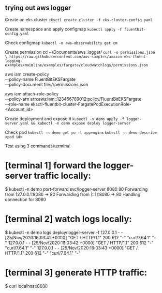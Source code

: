 ## trying out aws logger

Create an eks cluster
`eksctl create cluster -f eks-cluster-config.yaml`

Create namespace and apply configmap
`kubectl apply -f fluentbit-config.yaml`

Check configmap
`kubectl -n aws-observability get cm`

Create permission
cd ~/Documents/aws_logger/
`curl -o permissions.json \
     https://raw.githubusercontent.com/aws-samples/amazon-eks-fluent-logging-examples/mainline/examples/fargate/cloudwatchlogs/permissions.json`

aws iam create-policy \
        --policy-name FluentBitEKSFargate \
        --policy-document file://permissions.json 

aws iam attach-role-policy \
        --policy-arn arn:aws:iam::123456789012:policy/FluentBitEKSFargate \
        --role-name eksctl-fluentbit-cluster-FargatePodExecutionRole-<Account_id>

Create deployment and expose it
`kubectl -n demo apply -f logger-server.yaml && kubectl -n demo expose deploy logger-server`

Check pod
`kubectl -n demo get po -l app=nginx`
`kubectl -n demo describe <pod id>`


Test using 3 commands/terminal

# [terminal 1] forward the logger-server traffic locally:
$ kubectl -n demo port-forward svc/logger-server 8080:80 
Forwarding from 127.0.0.1:8080 -> 80
Forwarding from [::1]:8080 -> 80
Handling connection for 8080

# [terminal 2] watch logs locally:
$ kubectl -n demo logs deploy/logger-server -f
127.0.0.1 - - [25/Nov/2020:16:03:41 +0000] "GET / HTTP/1.1" 200 612 "-" "curl/7.64.1" "-"
127.0.0.1 - - [25/Nov/2020:16:03:42 +0000] "GET / HTTP/1.1" 200 612 "-" "curl/7.64.1" "-"
127.0.0.1 - - [25/Nov/2020:16:03:43 +0000] "GET / HTTP/1.1" 200 612 "-" "curl/7.64.1" "-"

# [terminal 3] generate HTTP traffic:
$ curl localhost:8080
<!DOCTYPE html>
<html>
<head>
<title>Welcome to nginx!</title>
